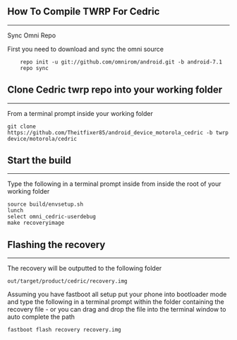 ## How To Compile TWRP For Cedric ##
------------------

Sync Omni Repo

First you need to download and sync the omni source
	
		repo init -u git://github.com/omnirom/android.git -b android-7.1
		repo sync
	

## Clone Cedric twrp repo into your working folder ##
---------------

From a terminal prompt inside your working folder

	git clone https://github.com/Theitfixer85/android_device_motorola_cedric -b twrp device/motorola/cedric
	
	
## Start the build ##
---------------
Type the following in a terminal prompt inside from inside the root of your working folder

	source build/envsetup.sh
	lunch
	select omni_cedric-userdebug
	make recoveryimage
	
	
## Flashing the recovery ##
---------------
The recovery will be outputted to the following folder

	out/target/product/cedric/recovery.img
	
Assuming you have fastboot all setup put your phone into bootloader mode and type the following in a terminal prompt within the folder containing the recovery file - or you can drag and drop the file into the terminal window to auto complete the path
	
	fastboot flash recovery recovery.img
	
